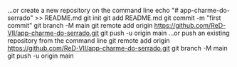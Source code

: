 …or create a new repository on the command line
echo "# app-charme-do-serrado" >> README.md
git init
git add README.md
git commit -m "first commit"
git branch -M main
git remote add origin https://github.com/ReD-VII/app-charme-do-serrado.git
git push -u origin main
…or push an existing repository from the command line
git remote add origin https://github.com/ReD-VII/app-charme-do-serrado.git
git branch -M main
git push -u origin main